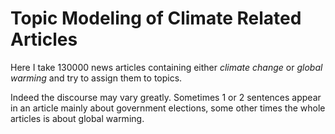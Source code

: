 # Topic Modeling of Climate Related Articles

Here I take 130000 news articles containing either *climate change* or *global warming* and try to assign them to topics.

Indeed the discourse may vary greatly. Sometimes 1 or 2 sentences appear in an article mainly about government elections, some other times the whole articles is about global warming.
